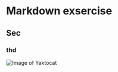 # Markdown exsercise
## Sec 
### thd
![Image of Yaktocat](https://octodex.github.com/images/yaktocat.png)
